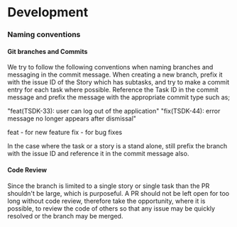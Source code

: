 # Development

### Naming conventions

#### Git branches and Commits
We try to follow the following conventions when naming branches and messaging in the commit message. When creating a new branch, prefix it with the issue ID of the Story which has subtasks, and try to make a commit entry for each task where possible. Reference the Task ID in the commit message and prefix the message with the appropriate commit type such as;

"feat(TSDK-33): user can log out of the application"
"fix(TSDK-44): error message no longer appears after dismissal"


feat - for new feature
fix - for bug fixes


In  the case where the task or a story is a stand alone, still prefix the branch with the issue ID and reference it in the commit message also.


#### Code Review
Since the branch is limited to a single story or single task than the PR shouldn't be large, which is purposeful. A PR should not be left open for too long without code review, therefore take the opportunity, where it is possible, to review the code of others so that any issue may be quickly resolved or the branch may be merged.
